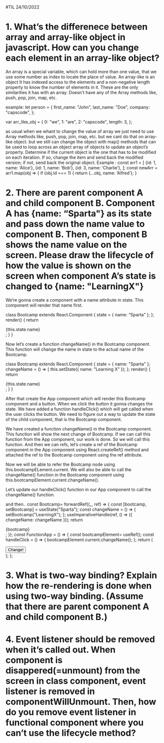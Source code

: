 #TIL 24/10/2022

# 1. What’s the differenece between array and array-like object in javascript. How can you change each element in an array-like object?

An array is a special variable, which can hold more than one value, that we use some number as index to locate the place of value. An array-like is an object It has indexed access to the elements and a non-negative length property to know the number of elements in it. These are the only similarities it has with an array. Doesn't have any of the Array methods like, push, pop, join, map, etc.

example:
let person = {
  first_name: "John",
  last_name: "Doe",
  company: "capscode",
};

var arr_like_obj = {
  0: "we",
  1: "are",
  2: "capscode",
  length: 3,
};

as usual when we whant to change the value of array we just need to use Array methods like, push, pop, join, map, etc. but we cant do that on array-like object. but we still can change the object with map() methods that can be used to loop across an object array of objects to update an object’s property. Determine if the current object is the one that has to be modified on each iteration. If so, change the item and send back the modified version; if not, send back the original object. Example :
const arr1 = [
{id: 1, name: ‘Alice’},
{id: 1, name: ‘Bob’},
{id: 3, name: ‘Charlie’},
];
const newArr = arr1.map(obj => {
if (obj.id === 1) {
return {…obj, name: ‘Alfred’};
}

# 2. There are parent component A and child component B. Component A has {name: “Sparta"} as its state and pass down the name value to component B. Then, component B shows the name value on the screen. Please draw the lifecycle of how the value is shown on the screen when component A’s state is changed to {name: "LearningX"}

We’re gonna create a component with a name attribute in state. This component will render that name first.

class Bootcamp extends React.Component {
 state = {
 name: “Sparta”
 };
 };
 render() {
 return <div>{this.state.name}</div>;
 }
}

Now let’s create a function changeName() in the Bootcamp component. This function will change the name in state to the actual name of the Bootcamp.

class Bootcamp extends React.Component {
state = {
name: "Sparta"
};
changeName = () => {
this.setState({
name: "Learning X"
});
};
render() {
return <div>{this.state.name}</div>;
}
}

After that create the App component which will render this Bootcamp component and a button. When we click the button it gonna changes the state. We have added a function handleClick() which will get called when the user clicks the button. We need to figure out a way to update the state of the child component, that is the Bootcamp component.

We have created a function changeName() in the Bootcamp component. This function will show the next change of Bootcamp. If we can call this function from the App component, our work is done. So we will call this function. And then we can refs, let’s create a ref of the Bootcamp component in the App component using React.createRef() method and attached the ref to the Bootcamp component using the ref attribute.

Now we will be able to refer the Bootcamp node using this.bootcampELement.current. We will also be able to call the changeName() function in the Bootcamp component using this.bootcampElement.current.changeName().

Let’s update our handleClick() function in our App component to call the changeName() function.

and then..
const Bootcamp= forwardRef((_, ref) => {
const [bootcamp, setBootcamp] = useState("Sparta");
const changeName = () => {
setBootcamp("LearningX");
};
useImperativeHandle(ref, () => ({
changeName: changeName
}));
return <div>{bootcamp}</div>;
});
const FunctionApp = () => {
const bootcampElement= useRef();
const handleClick = () => {
bootcampElement.current.changeName();
};
return (
<div className="App">
<Bootcamp ref={bootcampElement} />
<button onClick={handleClick}>Change!</button>
</div>
);
};


# 3. What is two-way binding? Explain how the re-rendering is done when using two-way binding.  (Assume that there are parent component A and child component B.)
# 4. Event listener should be removed when it’s called out. When component is disappered(=unmount) from the screen in class component, event listener is removed in componentWillUnmount. Then, how do you remove event listener in functional component where you can’t use the lifecycle method?

